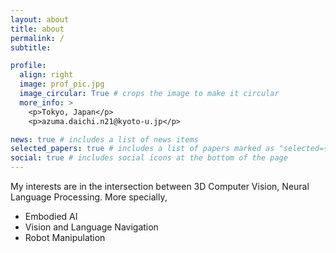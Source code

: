```yaml
---
layout: about
title: about
permalink: /
subtitle: 

profile:
  align: right
  image: prof_pic.jpg
  image_circular: True # crops the image to make it circular
  more_info: >
    <p>Tokyo, Japan</p>
    <p>azuma.daichi.n21@kyoto-u.jp</p>

news: true # includes a list of news items
selected_papers: true # includes a list of papers marked as "selected={true}"
social: true # includes social icons at the bottom of the page
---
```


My interests are in the intersection between 3D Computer Vision, Neural Language Processing. More specially,
- Embodied AI
- Vision and Language Navigation
- Robot Manipulation
